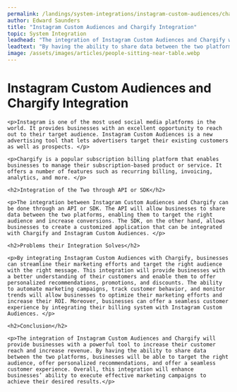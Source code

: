 ```yaml
---
permalink: /landings/system-integrations/instagram-custom-audiences/chargify
author: Edward Saunders
title: "Instagram Custom Audiences and Chargify Integration"
topic: System Integration
leadhead: "The integration of Instagram Custom Audiences and Chargify will provide businesses with a powerful tool to increase their customer reach and increase revenue"
leadtext: "By having the ability to share data between the two platforms, businesses will be able to target the right audience, offer personalized recommendations, and offer a seamless customer experience. Overall, this integration will enhance businesses’ ability to execute effective marketing campaigns to achieve their desired results."
image: /assets/images/articles/people-sitting-near-table.webp
---
```

<div class="arttext">
	<h1>Instagram Custom Audiences and Chargify Integration</h1>

	<p>Instagram is one of the most used social media platforms in the world. It provides businesses with an excellent opportunity to reach out to their target audience. Instagram Custom Audiences is a new advertising tool that lets advertisers target their existing customers as well as prospects. </p>

	<p>Chargify is a popular subscription billing platform that enables businesses to manage their subscription-based product or service. It offers a number of features such as recurring billing, invoicing, analytics, and more. </p>

	<h2>Integration of the Two through API or SDK</h2>

	<p>The integration between Instagram Custom Audiences and Chargify can be done through an API or SDK. The API will allow businesses to share data between the two platforms, enabling them to target the right audience and increase conversions. The SDK, on the other hand, allows businesses to create a customized application that can be integrated with Chargify and Instagram Custom Audiences. </p>

	<h2>Problems their Integration Solves</h2>

	<p>By integrating Instagram Custom Audiences with Chargify, businesses can streamline their marketing efforts and target the right audience with the right message. This integration will provide businesses with a better understanding of their customers and enable them to offer personalized recommendations, promotions, and discounts. The ability to automate marketing campaigns, track customer behavior, and monitor trends will allow businesses to optimize their marketing efforts and increase their ROI. Moreover, businesses can offer a seamless customer experience by integrating their billing system with Instagram Custom Audiences. </p>

	<h2>Conclusion</h2>

	<p>The integration of Instagram Custom Audiences and Chargify will provide businesses with a powerful tool to increase their customer reach and increase revenue. By having the ability to share data between the two platforms, businesses will be able to target the right audience, offer personalized recommendations, and offer a seamless customer experience. Overall, this integration will enhance businesses’ ability to execute effective marketing campaigns to achieve their desired results.</p>

</div>